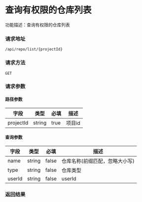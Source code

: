 # 查询有权限的仓库列表
功能描述：查询有权限的仓库列表

### 请求地址
```
/api/repo/list/{projectId}
```

### 请求方法
`GET`
### 请求参数
#### 路径参数

| 字段 | 类型 | 必填 | 描述 |
| -------- | -------- | -------- | -------- |
| projectId     | string   | true       | 项目id |

#### 查询参数

| 字段 | 类型 | 必填 | 描述 |
| -------- | -------- | -------- | -------- |
| name     | string   | false       | 仓库名称(前缀匹配，忽略大小写) |
| type     | string   | false       | 仓库类型 |
| userId     | string   | false       | userId |



### 返回结果

